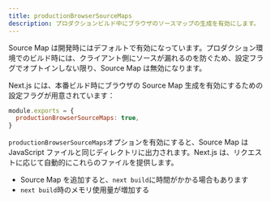 ```yaml
---
title: productionBrowserSourceMaps
description: プロダクションビルド中にブラウザのソースマップの生成を有効にします。
---
```


Source Map は開発時にはデフォルトで有効になっています。プロダクション環境でのビルド時には、クライアント側にソースが漏れるのを防ぐため、設定フラグでオプトインしない限り、Source Map は無効になります。

Next.js には、本番ビルド時にブラウザの Source Map 生成を有効にするための設定フラグが用意されています：

```js title="next.config.js"
module.exports = {
  productionBrowserSourceMaps: true,
}
```

`productionBrowserSourceMaps`オプションを有効にすると、Source Map は JavaScript ファイルと同じディレクトリに出力されます。Next.js は、リクエストに応じて自動的にこれらのファイルを提供します。

- Source Map を追加すると、`next build`に時間がかかる場合もあります
- `next build`時のメモリ使用量が増加する
